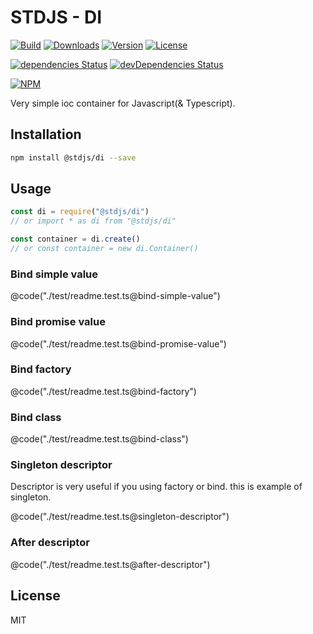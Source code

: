 # STDJS - DI

[![Build](https://img.shields.io/travis/corgidisco/stdjs-di.svg)](https://travis-ci.org/corgidisco/stdjs-di)
[![Downloads](https://img.shields.io/npm/dt/@stdjs/di.svg)](https://npmcharts.com/compare/@stdjs/di?minimal=true)
[![Version](https://img.shields.io/npm/v/@stdjs/di.svg)](https://www.npmjs.com/package/@stdjs/di)
[![License](https://img.shields.io/npm/l/@stdjs/di.svg)](https://www.npmjs.com/package/@stdjs/di)

[![dependencies Status](https://img.shields.io/david/corgidisco/stdjs-di.svg)](https://david-dm.org/corgidisco/stdjs-di)
[![devDependencies Status](https://img.shields.io/david/dev/corgidisco/stdjs-di.svg)](https://david-dm.org/corgidisco/stdjs-di?type=dev)

[![NPM](https://nodei.co/npm/@stdjs/di.png)](https://www.npmjs.com/package/@stdjs/di)

Very simple ioc container for Javascript(& Typescript).

## Installation

```bash
npm install @stdjs/di --save
```

## Usage

```javascript
const di = require("@stdjs/di")
// or import * as di from "@stdjs/di"

const container = di.create()
// or const container = new di.Container()
```

### Bind simple value

@code("./test/readme.test.ts@bind-simple-value")

### Bind promise value

@code("./test/readme.test.ts@bind-promise-value")

### Bind factory

@code("./test/readme.test.ts@bind-factory")

### Bind class

@code("./test/readme.test.ts@bind-class")

### Singleton descriptor

Descriptor is very useful if you using factory or bind. this is example of singleton.

@code("./test/readme.test.ts@singleton-descriptor")

### After descriptor

@code("./test/readme.test.ts@after-descriptor")

## License

MIT
